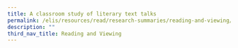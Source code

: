 ```yaml
---
title: A classroom study of literary text talks
permalink: /elis/resources/read/research-summaries/reading-and-viewing/a-classroom-study-of-literary-text-talks/
description: ""
third_nav_title: Reading and Viewing
---
```


